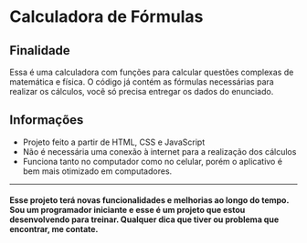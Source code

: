 # Calculadora de Fórmulas

<h2>Finalidade</h2>
<p>Essa é uma calculadora com funções para calcular questões complexas de matemática e física. O código já contém as fórmulas necessárias para realizar os cálculos, você só precisa entregar os dados do enunciado.</p>

<h2>Informações</h2>
<ul>
    <li>Projeto feito a partir de HTML, CSS e JavaScript</li>
    <li>Não é necessária uma conexão à internet para a realização dos cálculos</li>
    <li>Funciona tanto no computador como no celular, porém o aplicativo é bem mais otimizado em computadores.</li>
</ul>

<hr>

<h4>Esse projeto terá novas funcionalidades e melhorias ao longo do tempo. Sou um programador iniciante e esse é um projeto que estou desenvolvendo para treinar. Qualquer dica que tiver ou problema que encontrar, me contate.</h4>
